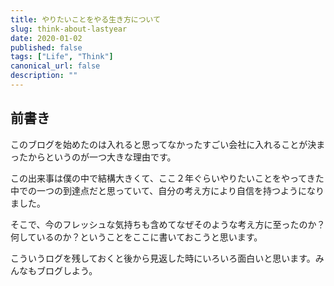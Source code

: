 ```yaml
---
title: やりたいことをやる生き方について
slug: think-about-lastyear
date: 2020-01-02
published: false
tags: ["Life", "Think"]
canonical_url: false
description: ""
---
```


## 前書き

このブログを始めたのは入れると思ってなかったすごい会社に入れることが決まったからというのが一つ大きな理由です。

この出来事は僕の中で結構大きくて、ここ２年ぐらいやりたいことをやってきた中での一つの到達点だと思っていて、自分の考え方により自信を持つようになりました。

そこで、今のフレッシュな気持ちも含めてなぜそのような考え方に至ったのか？何しているのか？ということをここに書いておこうと思います。

こういうログを残しておくと後から見返した時にいろいろ面白いと思います。みんなもブログしよう。
